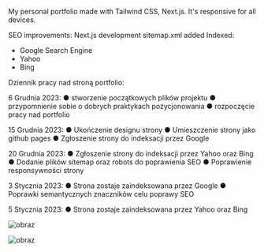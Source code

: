 My personal portfolio made with Tailwind CSS, Next.js. It's responsive for all devices.

SEO improvements:
Next.js development
sitemap.xml added
Indexed: 
- Google Search Engine
- Yahoo
- Bing

Dziennik pracy nad stroną portfolio:

6 Grudnia 2023:
● stworzenie początkowych plików projektu
● przypomnienie sobie o dobrych praktykach pozycjonowania
● rozpoczęcie pracy nad portfolio

15 Grudnia 2023:
● Ukończenie designu strony
● Umieszczenie strony jako github pages
● Zgłoszenie strony do indeksacji przez Google

20 Grudnia 2023:
● Zgłoszenie strony do indeksacji przez Yahoo oraz Bing
● Dodanie plików sitemap oraz robots do poprawienia SEO
● Poprawienie responsywności strony

3 Stycznia 2023:
● Strona zostaje zaindeksowana przez Google
● Poprawki semantycznych znaczników celu poprawy SEO

5 Stycznia 2023:
● Strona zostaje zaindeksowana przez Yahoo oraz Bing
  

![obraz](https://github.com/Peterr181/nextjs-portfolio/assets/102172769/548cec52-3348-4be8-be48-6115ae581f7f)



![obraz](https://github.com/Peterr181/nextjs-portfolio/assets/102172769/36541539-69e2-4f7d-b8dd-e39b89cd5fe5)
